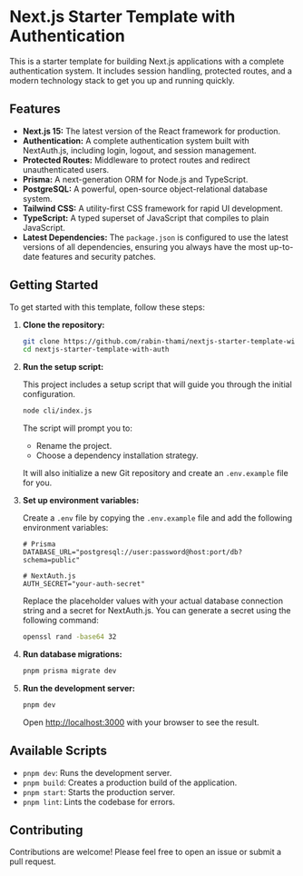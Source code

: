 # Next.js Starter Template with Authentication

This is a starter template for building Next.js applications with a complete authentication system. It includes session handling, protected routes, and a modern technology stack to get you up and running quickly.

## Features

- **Next.js 15:** The latest version of the React framework for production.
- **Authentication:** A complete authentication system built with NextAuth.js, including login, logout, and session management.
- **Protected Routes:** Middleware to protect routes and redirect unauthenticated users.
- **Prisma:** A next-generation ORM for Node.js and TypeScript.
- **PostgreSQL:** A powerful, open-source object-relational database system.
- **Tailwind CSS:** A utility-first CSS framework for rapid UI development.
- **TypeScript:** A typed superset of JavaScript that compiles to plain JavaScript.
- **Latest Dependencies:** The `package.json` is configured to use the latest versions of all dependencies, ensuring you always have the most up-to-date features and security patches.

## Getting Started

To get started with this template, follow these steps:

1. **Clone the repository:**

   ```bash
   git clone https://github.com/rabin-thami/nextjs-starter-template-with-auth.git
   cd nextjs-starter-template-with-auth
   ```

2. **Run the setup script:**

   This project includes a setup script that will guide you through the initial configuration.

   ```bash
   node cli/index.js
   ```

   The script will prompt you to:
   - Rename the project.
   - Choose a dependency installation strategy.

   It will also initialize a new Git repository and create an `.env.example` file for you.

3. **Set up environment variables:**

   Create a `.env` file by copying the `.env.example` file and add the following environment variables:

   ```env
   # Prisma
   DATABASE_URL="postgresql://user:password@host:port/db?schema=public"

   # NextAuth.js
   AUTH_SECRET="your-auth-secret"
   ```

   Replace the placeholder values with your actual database connection string and a secret for NextAuth.js. You can generate a secret using the following command:

   ```bash
   openssl rand -base64 32
   ```

4. **Run database migrations:**

   ```bash
   pnpm prisma migrate dev
   ```

5. **Run the development server:**

   ```bash
   pnpm dev
   ```

   Open [http://localhost:3000](http://localhost:3000) with your browser to see the result.

## Available Scripts

- `pnpm dev`: Runs the development server.
- `pnpm build`: Creates a production build of the application.
- `pnpm start`: Starts the production server.
- `pnpm lint`: Lints the codebase for errors.

## Contributing

Contributions are welcome! Please feel free to open an issue or submit a pull request.
